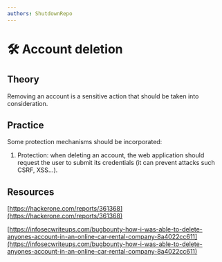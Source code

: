 ```yaml
---
authors: ShutdownRepo
---
```


# 🛠️ Account deletion

## Theory

Removing an account is a sensitive action that should be taken into consideration.

## Practice

Some protection mechanisms should be incorporated:

1. Protection: when deleting an account, the web application should request the user to submit its credentials (it can prevent attacks such CSRF, XSS...).

## Resources

[https://hackerone.com/reports/361368](https://hackerone.com/reports/361368)

[https://infosecwriteups.com/bugbounty-how-i-was-able-to-delete-anyones-account-in-an-online-car-rental-company-8a4022cc611](https://infosecwriteups.com/bugbounty-how-i-was-able-to-delete-anyones-account-in-an-online-car-rental-company-8a4022cc611)
